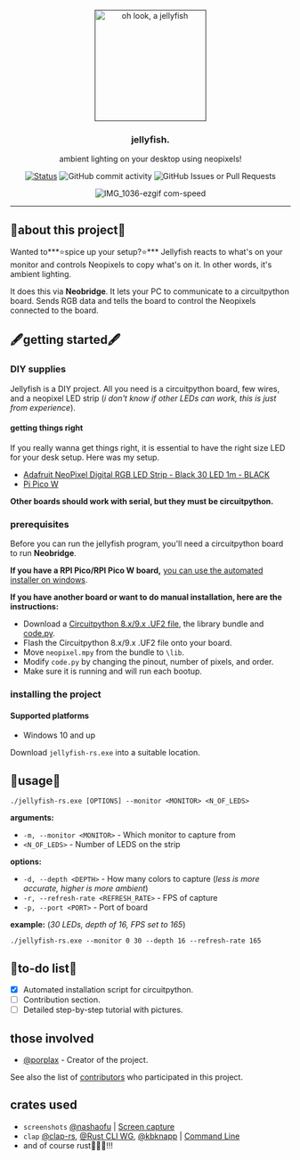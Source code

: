 <p align="center">
  <a href="" rel="noopener">
 <img width=200px height=200px src="https://u.cubeupload.com/ihavecandy/c77jellyfish.png" alt="oh look, a jellyfish"></a>
</p>

<h3 align="center">jellyfish.</h3>
<p align="center"> ambient lighting on your desktop using neopixels!
    <br> 
</p>
<div align="center">


[![Status](https://img.shields.io/badge/status-active-success.svg)]()
![GitHub commit activity](https://img.shields.io/github/commit-activity/m/porplax/jellyfish-rs?style=for-the-badge)
![GitHub Issues or Pull Requests](https://img.shields.io/github/issues/porplax/jellyfish-rs)

![IMG_1036-ezgif com-speed](https://github.com/porplax/jellyfish-rs/assets/66521670/bfba4df8-9ba1-43da-8313-4a69f154d7dc)
</div>

---



## 💫about this project💫 <a name = "about"></a>

Wanted to***⭐spice up your setup?⭐*** Jellyfish reacts to what's on your monitor and controls Neopixels to copy what's on it. In other words, it's ambient lighting. 

It does this via **Neobridge**. It lets your PC to communicate to a circuitpython board. Sends RGB data and tells the board to control the Neopixels connected to the board.

## 🖋️getting started🖋️ <a name = "getting started"></a>

### DIY supplies
Jellyfish is a DIY project. All you need is a circuitpython board, few wires, and a neopixel LED strip (*i don't know if other LEDs can work, this is just from experience*).
#### getting things right
If you really wanna get things right, it is essential to have the right size LED for your desk setup. Here was my setup.
- <a href="https://www.adafruit.com/product/2552"> Adafruit NeoPixel Digital RGB LED Strip - Black 30 LED 1m - BLACK </a>
- <a href="https://www.adafruit.com/product/5526">Pi Pico W</a>

**Other boards should work with serial, but they must be circuitpython.**
### prerequisites

Before you can run the jellyfish program, you'll need a circuitpython board to run **Neobridge**. 

**If you have a RPI Pico/RPI Pico W board,** [you can use the automated installer on windows](https://github.com/porplax/neobridge/raw/master/neobridge-install.py).

**If you have another board or want to do manual installation, here are the instructions:**
- Download a [Circuitpython 8.x/9.x .UF2 file](https://circuitpython.org/downloads), the library bundle and [code.py](https://github.com/porplax/neobridge/raw/master/src/neobridge/code.py).
- Flash the Circuitpython 8.x/9.x .UF2 file onto your board.
- Move `neopixel.mpy` from the bundle to `\lib`.
- Modify `code.py` by changing the pinout, number of pixels, and order.
- Make sure it is running and will run each bootup.
### installing the project

#### Supported platforms
- Windows 10 and up

Download `jellyfish-rs.exe` into a suitable location.

## 🚥usage🚥 <a name="usage"></a>
```
./jellyfish-rs.exe [OPTIONS] --monitor <MONITOR> <N_OF_LEDS>
```
**arguments:**
- `-m, --monitor <MONITOR>` - Which monitor to capture from
- `<N_OF_LEDS>` - Number of LEDS on the strip
  
**options:**
- `-d, --depth <DEPTH>` - How many colors to capture (*less is more accurate, higher is more ambient*)
- `-r, --refresh-rate <REFRESH_RATE>` - FPS of capture
- `-p, --port <PORT>` - Port of board
  
**example:** (*30 LEDs, depth of 16, FPS set to 165*)
```
./jellyfish-rs.exe --monitor 0 30 --depth 16 --refresh-rate 165
```

## 📃to-do list📃
- [X] Automated installation script for circuitpython.
- [ ] Contribution section.
- [ ] Detailed step-by-step tutorial with pictures.

## those involved

- [@porplax](https://github.com/porplax) - Creator of the project.

See also the list of [contributors](https://github.com/porplax/jellyfish-rs/contributors) who participated in this project.

## crates used

- `screenshots` [@nashaofu](https://github.com/nashaofu) | [Screen capture](https://crates.io/crates/screenshots)
- `clap` [@clap-rs](https://github.com/clap-rs), [@Rust CLI WG](https://github.com/rust-cli), [@kbknapp](https://github.com/kbknapp) | [Command Line](https://crates.io/crates/clap)
- and of course rust🦀🦀🦀!!!
